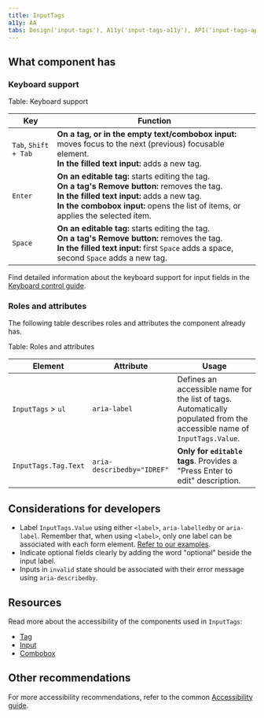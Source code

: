 ```yaml
---
title: InputTags
a11y: AA
tabs: Design('input-tags'), A11y('input-tags-a11y'), API('input-tags-api'), Example('input-tags-code'), Changelog('input-tags-changelog')
---
```


## What component has

### Keyboard support

Table: Keyboard support

| Key                                  | Function                                                                          |
| ------------------------------------ | --------------------------------------------------------------------------------- |
| `Tab`, <nobr>`Shift + Tab`</nobr>    | **On a tag, or in the empty text/combobox input:** moves focus to the next (previous) focusable element. <br>**In the filled text input:** adds a new tag. |
| `Enter`                              | **On an editable tag:** starts editing the tag. <br>**On a tag's Remove button:** removes the tag. <br>**In the filled text input:** adds a new tag. <br>**In the combobox input:** opens the list of items, or applies the selected item. |
| `Space`                     | **On an editable tag:** starts editing the tag. <br>**On a tag's Remove button:** removes the tag. <br>**In the filled text input:** first `Space` adds a space, second `Space` adds a new tag. |

Find detailed information about the keyboard support for input fields in the [Keyboard control guide](/core-principles/a11y/a11y-keyboard#input_i_textarea).

### Roles and attributes

The following table describes roles and attributes the component already has.

Table: Roles and attributes

| Element              | Attribute                  | Usage                              |
| -------------------- | -------------------------- | ---------------------------------- |
| `InputTags` > `ul`   | `aria-label`               | Defines an accessible name for the list of tags. Automatically populated from the accessible name of `InputTags.Value`. |
| `InputTags.Tag.Text` | `aria-describedby="IDREF"` | **Only for `editable` tags**. Provides a "Press Enter to edit" description. |

## Considerations for developers

- Label `InputTags.Value` using either `<label>`, `aria-labelledby` or `aria-label`. Remember that, when using `<label>`, only one label can be associated with each form element. [Refer to our examples](/components/input-tags/input-tags-code).
- Indicate optional fields clearly by adding the word "optional" beside the input label.
- Inputs in `invalid` state should be associated with their error message using `aria-describedby`.

## Resources

Read more about the accessibility of the components used in `InputTags`:

- [Tag](../tag/tag-a11y.md)
- [Input](../input/input-a11y.md)
- [Combobox](../auto-suggest/auto-suggest-a11y.md)

## Other recommendations

For more accessibility recommendations, refer to the common [Accessibility guide](/core-principles/a11y/a11y).
